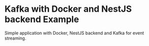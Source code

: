 # Kafka with Docker and NestJS backend Example

Simple application with Docker, NestJS backend and Kafka for event streaming.